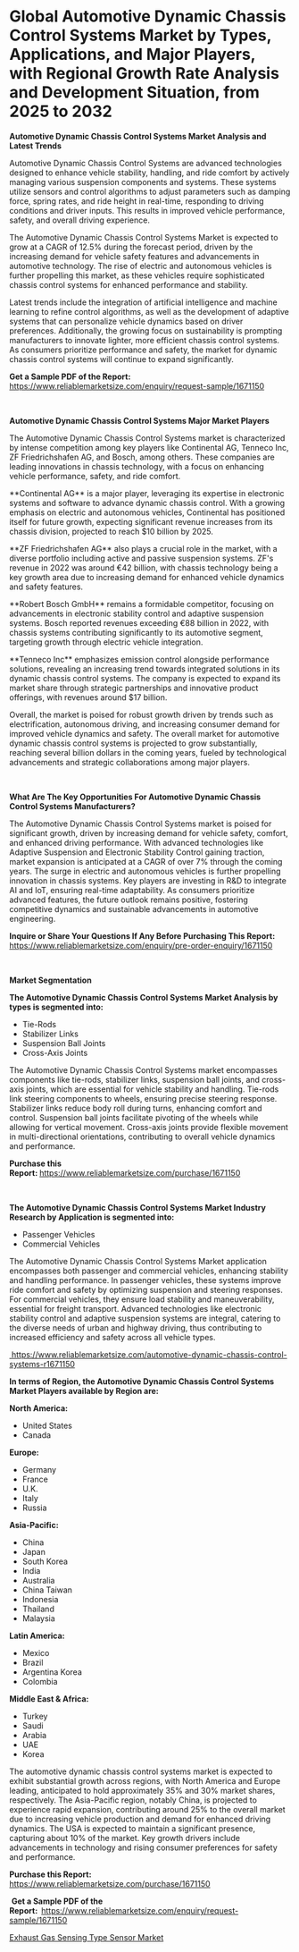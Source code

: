 <p><h1>Global Automotive Dynamic Chassis Control Systems Market by Types, Applications, and Major Players, with Regional Growth Rate Analysis and Development Situation, from 2025 to 2032</h1></p><p><strong>Automotive Dynamic Chassis Control Systems Market Analysis and Latest Trends</strong></p>
<p><p>Automotive Dynamic Chassis Control Systems are advanced technologies designed to enhance vehicle stability, handling, and ride comfort by actively managing various suspension components and systems. These systems utilize sensors and control algorithms to adjust parameters such as damping force, spring rates, and ride height in real-time, responding to driving conditions and driver inputs. This results in improved vehicle performance, safety, and overall driving experience.</p><p>The Automotive Dynamic Chassis Control Systems Market is expected to grow at a CAGR of 12.5% during the forecast period, driven by the increasing demand for vehicle safety features and advancements in automotive technology. The rise of electric and autonomous vehicles is further propelling this market, as these vehicles require sophisticated chassis control systems for enhanced performance and stability.</p><p>Latest trends include the integration of artificial intelligence and machine learning to refine control algorithms, as well as the development of adaptive systems that can personalize vehicle dynamics based on driver preferences. Additionally, the growing focus on sustainability is prompting manufacturers to innovate lighter, more efficient chassis control systems. As consumers prioritize performance and safety, the market for dynamic chassis control systems will continue to expand significantly.</p></p>
<p><strong>Get a Sample PDF of the Report:&nbsp;</strong> <a href="https://www.reliablemarketsize.com/enquiry/request-sample/1671150?utm_campaign=2773&utm_medium=2&utm_source=Github&utm_content=ia&utm_term=25032025&utm_id=automotive-dynamic-chassis-control-systems">https://www.reliablemarketsize.com/enquiry/request-sample/1671150</a></p>
<p>&nbsp;</p>
<p><strong>Automotive Dynamic Chassis Control Systems Major Market Players</strong></p>
<p><p>The Automotive Dynamic Chassis Control Systems market is characterized by intense competition among key players like Continental AG, Tenneco Inc, ZF Friedrichshafen AG, and Bosch, among others. These companies are leading innovations in chassis technology, with a focus on enhancing vehicle performance, safety, and ride comfort.</p><p>**Continental AG** is a major player, leveraging its expertise in electronic systems and software to advance dynamic chassis control. With a growing emphasis on electric and autonomous vehicles, Continental has positioned itself for future growth, expecting significant revenue increases from its chassis division, projected to reach $10 billion by 2025.</p><p>**ZF Friedrichshafen AG** also plays a crucial role in the market, with a diverse portfolio including active and passive suspension systems. ZF's revenue in 2022 was around €42 billion, with chassis technology being a key growth area due to increasing demand for enhanced vehicle dynamics and safety features.</p><p>**Robert Bosch GmbH** remains a formidable competitor, focusing on advancements in electronic stability control and adaptive suspension systems. Bosch reported revenues exceeding €88 billion in 2022, with chassis systems contributing significantly to its automotive segment, targeting growth through electric vehicle integration.</p><p>**Tenneco Inc** emphasizes emission control alongside performance solutions, revealing an increasing trend towards integrated solutions in its dynamic chassis control systems. The company is expected to expand its market share through strategic partnerships and innovative product offerings, with revenues around $17 billion.</p><p>Overall, the market is poised for robust growth driven by trends such as electrification, autonomous driving, and increasing consumer demand for improved vehicle dynamics and safety. The overall market for automotive dynamic chassis control systems is projected to grow substantially, reaching several billion dollars in the coming years, fueled by technological advancements and strategic collaborations among major players.</p></p>
<p>&nbsp;</p>
<p><strong>What Are The Key Opportunities For Automotive Dynamic Chassis Control Systems Manufacturers?</strong></p>
<p><p>The Automotive Dynamic Chassis Control Systems market is poised for significant growth, driven by increasing demand for vehicle safety, comfort, and enhanced driving performance. With advanced technologies like Adaptive Suspension and Electronic Stability Control gaining traction, market expansion is anticipated at a CAGR of over 7% through the coming years. The surge in electric and autonomous vehicles is further propelling innovation in chassis systems. Key players are investing in R&D to integrate AI and IoT, ensuring real-time adaptability. As consumers prioritize advanced features, the future outlook remains positive, fostering competitive dynamics and sustainable advancements in automotive engineering.</p></p>
<p><strong>Inquire or Share Your Questions If Any Before Purchasing This Report:</strong> <a href="https://www.reliablemarketsize.com/enquiry/pre-order-enquiry/1671150?utm_campaign=2773&utm_medium=2&utm_source=Github&utm_content=ia&utm_term=25032025&utm_id=automotive-dynamic-chassis-control-systems">https://www.reliablemarketsize.com/enquiry/pre-order-enquiry/1671150</a></p>
<p>&nbsp;</p>
<p><strong>Market Segmentation</strong></p>
<p><strong>The Automotive Dynamic Chassis Control Systems Market Analysis by types is segmented into:</strong></p>
<p><ul><li>Tie-Rods</li><li>Stabilizer Links</li><li>Suspension Ball Joints</li><li>Cross-Axis Joints</li></ul></p>
<p><p>The Automotive Dynamic Chassis Control Systems market encompasses components like tie-rods, stabilizer links, suspension ball joints, and cross-axis joints, which are essential for vehicle stability and handling. Tie-rods link steering components to wheels, ensuring precise steering response. Stabilizer links reduce body roll during turns, enhancing comfort and control. Suspension ball joints facilitate pivoting of the wheels while allowing for vertical movement. Cross-axis joints provide flexible movement in multi-directional orientations, contributing to overall vehicle dynamics and performance.</p></p>
<p><strong>Purchase this Report:&nbsp;</strong><a href="https://www.reliablemarketsize.com/purchase/1671150?utm_campaign=2773&utm_medium=2&utm_source=Github&utm_content=ia&utm_term=25032025&utm_id=automotive-dynamic-chassis-control-systems">https://www.reliablemarketsize.com/purchase/1671150</a></p>
<p>&nbsp;</p>
<p><strong>The Automotive Dynamic Chassis Control Systems Market Industry Research by Application is segmented into:</strong></p>
<p><ul><li>Passenger Vehicles</li><li>Commercial Vehicles</li></ul></p>
<p><p>The Automotive Dynamic Chassis Control Systems Market application encompasses both passenger and commercial vehicles, enhancing stability and handling performance. In passenger vehicles, these systems improve ride comfort and safety by optimizing suspension and steering responses. For commercial vehicles, they ensure load stability and maneuverability, essential for freight transport. Advanced technologies like electronic stability control and adaptive suspension systems are integral, catering to the diverse needs of urban and highway driving, thus contributing to increased efficiency and safety across all vehicle types.</p></p>
<p><a href="https://www.reliablemarketsize.com/automotive-dynamic-chassis-control-systems-r1671150?utm_campaign=2773&utm_medium=2&utm_source=Github&utm_content=ia&utm_term=25032025&utm_id=automotive-dynamic-chassis-control-systems">&nbsp;https://www.reliablemarketsize.com/automotive-dynamic-chassis-control-systems-r1671150</a></p>
<p><strong>In terms of Region, the Automotive Dynamic Chassis Control Systems Market Players available by Region are:</strong></p>
<p>
    <p> <strong> North America: </strong>
        <ul>
            <li>United States</li>
            <li>Canada</li>
        </ul>
        </p> 
    <p> <strong> Europe: </strong>
        <ul>
            <li>Germany</li>
            <li>France</li>
            <li>U.K.</li>
            <li>Italy</li>
            <li>Russia</li>
        </ul>
        </p> 
    <p> <strong> Asia-Pacific: </strong>
        <ul>
            <li>China</li>
            <li>Japan</li>
            <li>South Korea</li>
            <li>India</li>
            <li>Australia</li>
            <li>China Taiwan</li>
            <li>Indonesia</li>
            <li>Thailand</li>
            <li>Malaysia</li>
        </ul>
        </p> 
    <p> <strong> Latin America: </strong>
        <ul>
            <li>Mexico</li>
            <li>Brazil</li>
            <li>Argentina Korea</li>
            <li>Colombia</li>
        </ul>
        </p> 
    <p> <strong> Middle East & Africa: </strong>
        <ul>
            <li>Turkey</li>
            <li>Saudi</li>
            <li>Arabia</li>
            <li>UAE</li>
            <li>Korea</li>
        </ul>
    </p>
    </p>
<p><p>The automotive dynamic chassis control systems market is expected to exhibit substantial growth across regions, with North America and Europe leading, anticipated to hold approximately 35% and 30% market shares, respectively. The Asia-Pacific region, notably China, is projected to experience rapid expansion, contributing around 25% to the overall market due to increasing vehicle production and demand for enhanced driving dynamics. The USA is expected to maintain a significant presence, capturing about 10% of the market. Key growth drivers include advancements in technology and rising consumer preferences for safety and performance.</p></p>
<p><strong>Purchase this Report: </strong><a href="https://www.reliablemarketsize.com/purchase/1671150?utm_campaign=2773&utm_medium=2&utm_source=Github&utm_content=ia&utm_term=25032025&utm_id=automotive-dynamic-chassis-control-systems">https://www.reliablemarketsize.com/purchase/1671150</a></p>
<p>&nbsp;<strong>Get a Sample PDF of the Report:&nbsp;&nbsp;</strong><a href="https://www.reliablemarketsize.com/enquiry/request-sample/1671150?utm_campaign=2773&utm_medium=2&utm_source=Github&utm_content=ia&utm_term=25032025&utm_id=automotive-dynamic-chassis-control-systems">https://www.reliablemarketsize.com/enquiry/request-sample/1671150</a></p>
<p><strong></strong></p>
<p><p><a href="https://github.com/dolorespeddico90/Market-Research-Report-List-1/blob/main/exhaust-gas-sensing-type-sensor-market.md?utm_campaign=2773&utm_medium=2&utm_source=Github&utm_content=ia&utm_term=25032025&utm_id=automotive-dynamic-chassis-control-systems">Exhaust Gas Sensing Type Sensor Market</a></p></p>